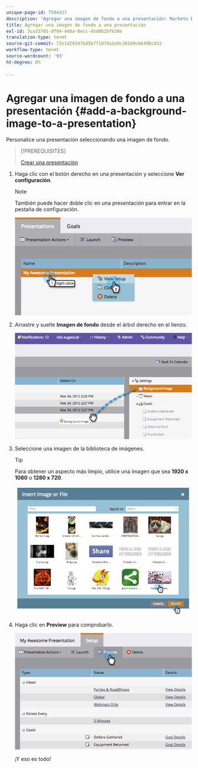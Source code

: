 ```yaml
---
unique-page-id: 7504437
description: 'Agregar una imagen de fondo a una presentación: Marketo Docs: documentación del producto'
title: Agregar una imagen de fondo a una presentación
exl-id: 3ca33701-0f94-448a-8ecc-45d0b2bfb38e
translation-type: tm+mt
source-git-commit: 72e1d29347bd5b77107da1e9c30169cb6490c432
workflow-type: tm+mt
source-wordcount: '93'
ht-degree: 0%

---
```


# Agregar una imagen de fondo a una presentación {#add-a-background-image-to-a-presentation}

Personalice una presentación seleccionando una imagen de fondo.

>[!PREREQUISITES]
>
>[Crear una presentación](/help/marketo/product-docs/core-marketo-concepts/marketing-calendar/calendar-hd/create-a-presentation.md)

1. Haga clic con el botón derecho en una presentación y seleccione **Ver configuración**.

   >[!NOTE]
   >
   >También puede hacer doble clic en una presentación para entrar en la pestaña de configuración.

   ![](assets/image2015-3-24-14-3a36-3a52.png)

1. Arrastre y suelte **Imagen de fondo** desde el árbol derecho en el lienzo.

   ![](assets/image2015-3-24-14-3a39-3a40.png)

1. Seleccione una imagen de la biblioteca de imágenes.

   >[!TIP]
   >
   >Para obtener un aspecto más limpio, utilice una imagen que sea **1920 x 1080** o **1280 x 720**.

   ![](assets/image2015-3-24-14-3a47-3a57.png)

1. Haga clic en **Preview** para comprobarlo.

   ![](assets/image2015-3-24-14-3a51-3a1.png)

   ¡Y eso es todo!
